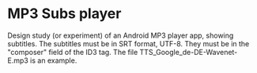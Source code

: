 # MP3 Subs player
Design study (or experiment) of an Android MP3 player app, showing subtitles. The subtitles must be in SRT format, UTF-8. They must be in the "composer" field of the ID3 tag. The file TTS_Google_de-DE-Wavenet-E.mp3 is an example.
